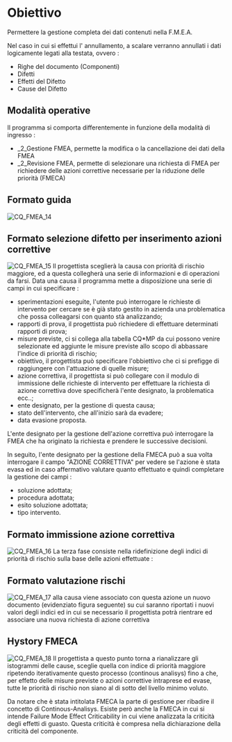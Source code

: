 # Obiettivo
Permettere la gestione completa dei dati contenuti nella F.M.E.A.

Nel caso in cui si effettui l' annullamento, a scalare verranno annullati i dati logicamente legati alla testata,
ovvero : 
 * Righe del documento (Componenti)
 * Difetti
 * Effetti del Difetto
 * Cause del Difetto

## Modalità operative
Il programma si comporta differentemente in funzione della modalità di ingresso : 
 * _2_Gestione FMEA, permette la modifica o la cancellazione dei dati della FMEA
 * _2_Revisione FMEA, permette di selezionare una richiesta di FMEA per richiedere delle azioni correttive necessarie per la riduzione delle priorità (FMECA)

## Formato guida
![CQ_FMEA_14](http://localhost:3000/immagini/MBDOC_OGG-P_CQFM20/CQ_FMEA_14.png)
## Formato selezione difetto per inserimento azioni correttive
![CQ_FMEA_15](http://localhost:3000/immagini/MBDOC_OGG-P_CQFM20/CQ_FMEA_15.png)
Il progettista sceglierà la causa con priorità di rischio maggiore, ed a questa collegherà una serie di informazioni e di operazioni da farsi. Data una causa il programma mette a disposizione una serie di campi in cui specificare : 
 * sperimentazioni eseguite, l'utente può interrogare le richieste di intervento per cercare se è già stato gestito in azienda una problematica che possa colleagarsi con quanto stà analizzando;
 * rapporti di prova, il progettista può richiedere di effettuare determinati rapporti di prova;
 * misure previste, ci si collega alla tabella  CQ*MP da cui possono venire selezionate ed aggiunte le misure previste allo scopo di abbassare l'indice di priorità di rischio;
 * obiettivo, il progettista può specificare l'obbiettivo che ci si prefigge di raggiungere con l'attuazione di quelle misure;
 * azione correttiva, il progettista si può collegare con il modulo di immissione delle richieste di intervento per effettuare la richiesta di azione correttiva dove specificherà l'ente designato, la problematica ecc..;
 * ente designato, per la gestione di questa causa;
 * stato dell'intervento, che all'inizio sarà da evadere;
 * data evasione proposta.

L'ente designato per la gestione dell'azione correttiva può interrogare la FMEA che ha originato la richiesta e prendere le successive decisioni.

In seguito, l'ente designato per la gestione della FMECA può a sua volta interrogare il campo "AZIONE CORRETTIVA"   per vedere se l'azione è stata evasa ed in caso affermativo valutare quanto effettuato e quindi completare la gestione dei campi : 
 * soluzione adottata;
 * procedura adottata;
 * esito soluzione adottata;
 * tipo intervento.

## Formato immissione azione correttiva
![CQ_FMEA_16](http://localhost:3000/immagini/MBDOC_OGG-P_CQFM20/CQ_FMEA_16.png)
La terza fase consiste nella ridefinizione degli indici di priorità di rischio sulla base delle azioni effettuate : 

## Formato valutazione rischi
![CQ_FMEA_17](http://localhost:3000/immagini/MBDOC_OGG-P_CQFM20/CQ_FMEA_17.png)
alla causa viene associato con questa azione un nuovo documento (evidenziato figura seguente) su cui saranno riportati i nuovi valori degli indici ed in cui se necessario il progettista potrà rientrare ed associare una nuova richiesta di azione correttiva

## Hystory FMECA
![CQ_FMEA_18](http://localhost:3000/immagini/MBDOC_OGG-P_CQFM20/CQ_FMEA_18.png)
Il progettista a questo punto torna a rianalizzare gli istogrammi delle cause, sceglie quella con indice di priorità maggiore  ripetendo iterativamente questo processo (continous analisys) fino a che, per effetto delle misure previste o azioni correttive intraprese ed evase, tutte le priorità di rischio non siano al di sotto del livello minimo voluto.

Da notare che è stata intitolata FMECA la parte di gestione per ribadire il concetto di Continous-Analisys. Esiste però anche la FMECA in cui si intende Failure Mode Effect Criticability in cui viene analizzata la criticità degli effetti di guasto. Questa criticità è compresa nella dichiarazione della criticità del componente.
